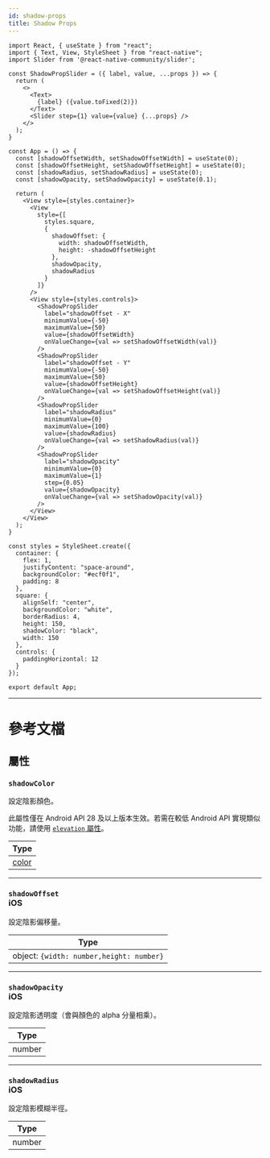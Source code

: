```yaml
---
id: shadow-props
title: Shadow Props
---
```


```SnackPlayer name=Shadow%20Props&supportedPlatforms=ios&dependencies=@react-native-community/slider
import React, { useState } from "react";
import { Text, View, StyleSheet } from "react-native";
import Slider from '@react-native-community/slider';

const ShadowPropSlider = ({ label, value, ...props }) => {
  return (
    <>
      <Text>
        {label} ({value.toFixed(2)})
      </Text>
      <Slider step={1} value={value} {...props} />
    </>
  );
}

const App = () => {
  const [shadowOffsetWidth, setShadowOffsetWidth] = useState(0);
  const [shadowOffsetHeight, setShadowOffsetHeight] = useState(0);
  const [shadowRadius, setShadowRadius] = useState(0);
  const [shadowOpacity, setShadowOpacity] = useState(0.1);

  return (
    <View style={styles.container}>
      <View
        style={[
          styles.square,
          {
            shadowOffset: {
              width: shadowOffsetWidth,
              height: -shadowOffsetHeight
            },
            shadowOpacity,
            shadowRadius
          }
        ]}
      />
      <View style={styles.controls}>
        <ShadowPropSlider
          label="shadowOffset - X"
          minimumValue={-50}
          maximumValue={50}
          value={shadowOffsetWidth}
          onValueChange={val => setShadowOffsetWidth(val)}
        />
        <ShadowPropSlider
          label="shadowOffset - Y"
          minimumValue={-50}
          maximumValue={50}
          value={shadowOffsetHeight}
          onValueChange={val => setShadowOffsetHeight(val)}
        />
        <ShadowPropSlider
          label="shadowRadius"
          minimumValue={0}
          maximumValue={100}
          value={shadowRadius}
          onValueChange={val => setShadowRadius(val)}
        />
        <ShadowPropSlider
          label="shadowOpacity"
          minimumValue={0}
          maximumValue={1}
          step={0.05}
          value={shadowOpacity}
          onValueChange={val => setShadowOpacity(val)}
        />
      </View>
    </View>
  );
}

const styles = StyleSheet.create({
  container: {
    flex: 1,
    justifyContent: "space-around",
    backgroundColor: "#ecf0f1",
    padding: 8
  },
  square: {
    alignSelf: "center",
    backgroundColor: "white",
    borderRadius: 4,
    height: 150,
    shadowColor: "black",
    width: 150
  },
  controls: {
    paddingHorizontal: 12
  }
});

export default App;
```

---

# 參考文檔

## 屬性

### `shadowColor`

設定陰影顏色。

此屬性僅在 Android API 28 及以上版本生效。若需在較低 Android API 實現類似功能，請使用 [`elevation` 屬性](view-style-props#elevation)。

| Type               |
| ------------------ |
| [color](colors.md) |

---

### `shadowOffset` <div class="label ios">iOS</div>

設定陰影偏移量。

| Type                                     |
| ---------------------------------------- |
| object: `{width: number,height: number}` |

---

### `shadowOpacity` <div class="label ios">iOS</div>

設定陰影透明度（會與顏色的 alpha 分量相乘）。

| Type   |
| ------ |
| number |

---

### `shadowRadius` <div class="label ios">iOS</div>

設定陰影模糊半徑。

| Type   |
| ------ |
| number |
